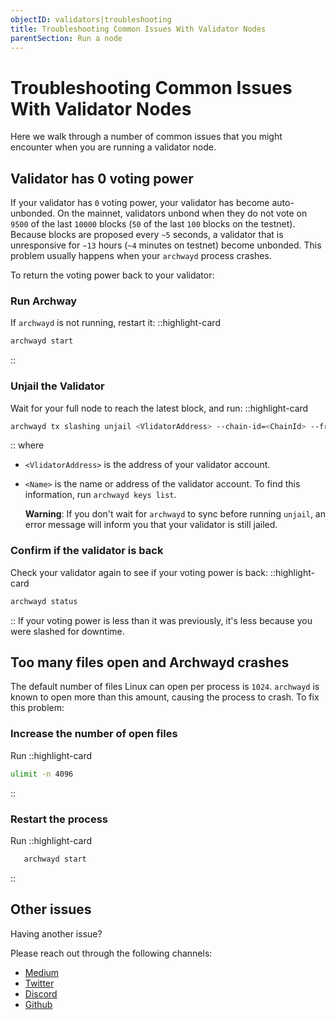 ```yaml
---
objectID: validators|troubleshooting
title: Troubleshooting Common Issues With Validator Nodes
parentSection: Run a node
---
```


# Troubleshooting Common Issues With Validator Nodes

Here we walk through a number of common issues that you might encounter when you are running a validator node.

## Validator has 0 voting power

If your validator has `0` voting power, your validator has become auto-unbonded. On the mainnet, validators unbond when they do not vote on `9500` of the last `10000` blocks (`50` of the last `100` blocks on the testnet). Because blocks are proposed every `~5` seconds, a validator that is unresponsive for `~13` hours (`~4` minutes on testnet) become unbonded. This problem usually happens when your `archwayd` process crashes.

To return the voting power back to your validator:

### Run Archway

If `archwayd` is not running, restart it:
::highlight-card

```bash
archwayd start
```

::

### Unjail the Validator

Wait for your full node to reach the latest block, and run:
::highlight-card

```bash
archwayd tx slashing unjail <VlidatorAddress> --chain-id=<ChainId> --from=<Name>
```

::
where

- `<VlidatorAddress>` is the address of your validator account.
- `<Name>` is the name or address of the validator account. To find this information, run `archwayd keys list`.

  **Warning**:
  If you don't wait for `archwayd` to sync before running `unjail`, an error message will inform you that your validator is still jailed.

### Confirm if the validator is back

Check your validator again to see if your voting power is back:
::highlight-card

```bash
archwayd status
```

::
If your voting power is less than it was previously, it's less because you were slashed for downtime.

## Too many files open and Archwayd crashes

The default number of files Linux can open per process is `1024`. `archwayd` is known to open more than this amount, causing the process to crash. To fix this problem:

### Increase the number of open files

Run
::highlight-card

```bash
ulimit -n 4096
```

::

### Restart the process

Run
::highlight-card

```bash
   archwayd start
```

::

## Other issues

Having another issue?

Please reach out through the following channels:

- [Medium](https://medium.com/archwayhq)
- [Twitter](https://twitter.com/archwayhq)
- [Discord](https://discord.gg/-5FVvx3WGfa)
- [Github](https://github.com/archway-network)
